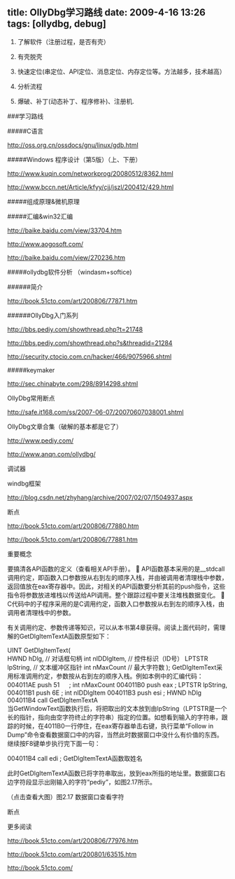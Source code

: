 title: OllyDbg学习路线 
date: 2009-4-16 13:26
tags: [ollydbg, debug]
---
1. 了解软件（注册过程，是否有壳）

2. 有壳脱壳

3. 快速定位(串定位、API定位、消息定位、内存定位等。方法越多，技术越高）

4. 分析流程

5. 爆破、补丁(动态补丁、程序修补)、注册机.

 
###学习路线

#####C语言

http://oss.org.cn/ossdocs/gnu/linux/gdb.html

#####Windows 程序设计（第5版）（上、下册）

http://www.kuqin.com/networkprog/20080512/8362.html

http://www.bccn.net/Article/kfyy/cjj/jszl/200412/429.html

#####组成原理&微机原理

#####汇编&win32汇编

http://baike.baidu.com/view/33704.htm

http://www.aogosoft.com/

http://baike.baidu.com/view/270236.htm

#####ollydbg软件分析 （windasm+softice)

######简介

http://book.51cto.com/art/200806/77871.htm

######OllyDbg入门系列

http://bbs.pediy.com/showthread.php?t=21748

http://bbs.pediy.com/showthread.php?s&threadid=21284

http://security.ctocio.com.cn/hacker/466/9075966.shtml

#####keymaker

http://sec.chinabyte.com/298/8914298.shtml

OllyDbg常用断点

http://safe.it168.com/ss/2007-06-07/20070607038001.shtml

OllyDbg文章合集（破解的基本都是它了）

http://www.pediy.com/

http://www.anqn.com/ollydbg/

 

 

调试器

windbg框架

http://blog.csdn.net/zhyhang/archive/2007/02/07/1504937.aspx

断点

http://book.51cto.com/art/200806/77880.htm 

http://book.51cto.com/art/200806/77881.htm

 

重要概念

要搞清各API函数的定义（查看相关API手册）。
 
API函数基本采用的是__stdcall调用约定，即函数入口参数按从右到左的顺序入栈，并由被调用者清理栈中参数，返回值放在eax寄存器中。因此，对相关的API函数要分析其前的push指令，这些指令将参数放进堆栈以传送给API调用。整个跟踪过程中要关注堆栈数据变化。
 
C代码中的子程序采用的是C调用约定，函数入口参数按从右到左的顺序入栈，由调用者清理栈中的参数。

有关调用约定、参数传递等知识，可以从本书第4章获得。阅读上面代码时，需理解的GetDlgItemTextA函数原型如下：

UINT GetDlgItemText(      
HWND hDlg,        // 对话框句柄
int nIDDlgItem,       // 控件标识（ID号）
LPTSTR lpString,      // 文本缓冲区指针 
int nMaxCount        // 最大字符数
);
GetDlgItemText采用标准调用约定，参数按从右到左的顺序入栈。例如本例中的汇编代码：
 004011AE  push    51         　   ; int nMaxCount
004011B0  push    eax           ; LPTSTR lpString,
004011B1  push    6E          ; int nIDDlgItem
004011B3  push    esi          ; HWND hDlg
004011B4  call    GetDlgItemTextA          
当GetWindowText函数执行后，将把取出的文本放到由lpString（LPTSTR是一个长的指针，指向由空字符终止的字符串）指定的位置。如想看到输入的字符串，跟踪的时候，在4011B0一行停住，在eax寄存器单击右键，执行菜单“Follow in Dump”命令查看数据窗口中的内容，当然此时数据窗口中没什么有价值的东西。继续按F8键单步执行完下面一句：


004011B4   call edi            ; GetDlgItemTextA函数取姓名


此时GetDlgItemTextA函数已将字符串取出，放到eax所指的地址里。数据窗口右边字符段显示出刚输入的字符“pediy”，如图2.17所示。

 
（点击查看大图）图2.17  数据窗口查看字符
 

断点

 

 

更多阅读

http://book.51cto.com/art/200806/77976.htm

http://book.51cto.com/art/200801/63515.htm

http://book.51cto.com/